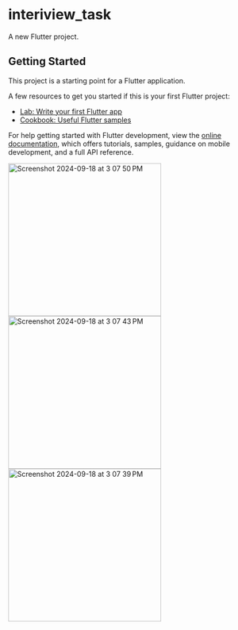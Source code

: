 # interiview_task

A new Flutter project.

## Getting Started

This project is a starting point for a Flutter application.

A few resources to get you started if this is your first Flutter project:

- [Lab: Write your first Flutter app](https://docs.flutter.dev/get-started/codelab)
- [Cookbook: Useful Flutter samples](https://docs.flutter.dev/cookbook)

For help getting started with Flutter development, view the
[online documentation](https://docs.flutter.dev/), which offers tutorials,
samples, guidance on mobile development, and a full API reference.



<img width="308" alt="Screenshot 2024-09-18 at 3 07 50 PM" src="https://github.com/user-attachments/assets/0fb0f835-9562-427e-8d23-d3ec87e7fd7b">
<img width="308" alt="Screenshot 2024-09-18 at 3 07 43 PM" src="https://github.com/user-attachments/assets/b71a1814-8f99-44ee-b171-d750e80702c2">
<img width="308" alt="Screenshot 2024-09-18 at 3 07 39 PM" src="https://github.com/user-attachments/assets/76e5ef49-415d-4047-a9fa-298d47126531">

